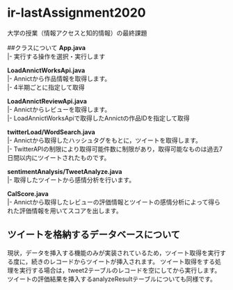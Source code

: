 # ir-lastAssignment2020
大学の授業（情報アクセスと知的情報）の最終課題

##クラスについて
**App.java**　  
|- 実行する操作を選択・実行します  

**LoadAnnictWorksApi.java**  
|- Annictから作品情報を取得します。  
|- 4半期ごとに指定して取得  

**LoadAnnictReviewApi.java**  
|- Annictからレビューを取得します。  
|- LoadAnnictWorksApiで取得したAnnictの作品IDを指定して取得

**twitterLoad/WordSearch.java**  
|- Annictから取得したハッシュタグをもとに，ツイートを取得します。  
|- TwitterAPIの制限により取得可能件数に制限があり，取得可能なものは過去7日間以内にツイートされたものです。  

**sentimentAnalysis/TweetAnalyze.java**  
|- 取得したツイートから感情分析を行います。

**CalScore.java**  
|- Annictから取得したレビューの評価情報とツイートの感情分析によって得られた評価情報を用いてスコアを出します。

## ツイートを格納するデータベースについて
現状，データを挿入する機能のみが実装されているため，ツイート取得を実行する度に，続きのレコードからツイートが挿入されます。
ツイート取得をする処理を実行する場合は，tweet2テーブルのレコードを空にしてから実行します。  
ツイートの評価結果を挿入するanalyzeResultテーブルについても同様です。